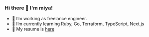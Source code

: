 ### Hi there 👋 I'm miya!

- 🔭 I’m working as freelance engineer.
- 🌱 I’m currently learning Ruby, Go, Terraform, TypeScript, Next.js
- 👯 My resume is [here](https://mh4gf.dev/resume)
